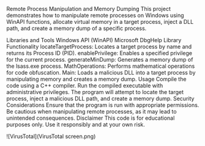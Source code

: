 Remote Process Manipulation and Memory Dumping
This project demonstrates how to manipulate remote processes on Windows using WinAPI functions, allocate virtual memory in a target process, inject a DLL path, and create a memory dump of a specific process.

Libraries and Tools
Windows API (WinAPI)
Microsoft DbgHelp Library
Functionality
locateTargetProcess: Locates a target process by name and returns its Process ID (PID).
enablePrivilege: Enables a specified privilege for the current process.
generateMinDump: Generates a memory dump of the lsass.exe process.
MathOperations: Performs mathematical operations for code obfuscation.
Main: Loads a malicious DLL into a target process by manipulating memory and creates a memory dump.
Usage
Compile the code using a C++ compiler.
Run the compiled executable with administrative privileges.
The program will attempt to locate the target process, inject a malicious DLL path, and create a memory dump.
Security Considerations
Ensure that the program is run with appropriate permissions.
Be cautious when manipulating remote processes, as it may lead to unintended consequences.
Disclaimer
This code is for educational purposes only. Use it responsibly and at your own risk.


![VirusTotal](VirusTotal screen.png)















